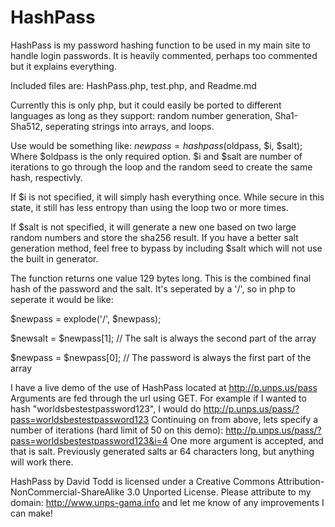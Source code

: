 HashPass
========

HashPass is my password hashing function to be used in my main site to handle login passwords. 
It is heavily commented, perhaps too commented but it explains everything.

Included files are: HashPass.php, test.php, and Readme.md

Currently this is only php, but it could easily be ported to different languages as long as they support: 
random number generation, Sha1-Sha512, seperating strings into arrays, and loops. 

Use would be something like: $newpass = hashpass($oldpass, $i, $salt); Where $oldpass is the only required option.
$i and $salt are number of iterations to go through the loop and the random seed to create the same hash, respectivly.

If $i is not specified, it will simply hash everything once. While secure in this state, 
it still has less entropy than using the loop two or more times. 

If $salt is not specified, it will generate a new one based on two large random numbers and store the sha256 result.
If you have a better salt generation method, feel free to bypass by including $salt which will not use the built in generator.

The function returns one value 129 bytes long. This is the combined final hash of the password and the salt.
It's seperated by a '/', so in php to seperate it would be like:

$newpass = explode('/', $newpass);

$newsalt = $newpass[1]; // The salt is always the second part of the array

$newpass = $newpass[0]; // The password is always the first part of the array

I have a live demo of the use of HashPass located at http://p.unps.us/pass Arguments are fed through the url using GET.
For example if I wanted to hash "worldsbestestpassword123", I would do http://p.unps.us/pass/?pass=worldsbestestpassword123
Continuing on from above, lets specify a number of iterations (hard limit of 50 on this demo): http://p.unps.us/pass/?pass=worldsbestestpassword123&i=4
One more argument is accepted, and that is salt. Previously generated salts ar 64 characters long, but anything will work there. 

HashPass by David Todd is licensed under a Creative Commons Attribution-NonCommercial-ShareAlike 3.0 Unported License.
Please attribute to my domain: http://www.unps-gama.info and let me know of any improvements I can make!
